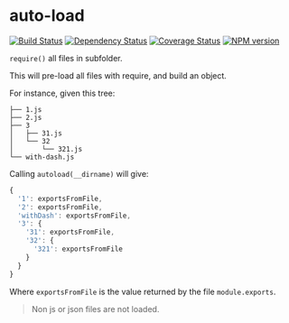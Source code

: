 auto-load
=========
[![Build Status](https://travis-ci.org/Neamar/auto-load.png?branch=master)](https://travis-ci.org/Neamar/autoload)
[![Dependency Status](https://gemnasium.com/Neamar/auto-load.png)](https://gemnasium.com/Neamar/autoload)
[![Coverage Status](https://coveralls.io/repos/Neamar/auto-load/badge.png?branch=master)](https://coveralls.io/r/Neamar/autoload?branch=master)
[![NPM version](https://badge.fury.io/js/auto-load.png)](http://badge.fury.io/js/auto-load)

`require()` all files in subfolder.

This will pre-load all files with require, and build an object.

For instance, given this tree:

```
├── 1.js
├── 2.js
├── 3
│   ├── 31.js
│   └── 32
│       └── 321.js
└── with-dash.js
```

Calling `autoload(__dirname)` will give:

```js
{
  '1': exportsFromFile,
  '2': exportsFromFile,
  'withDash': exportsFromFile,
  '3': {
    '31': exportsFromFile,
    '32': {
      '321': exportsFromFile
    }
  }
}
```

Where `exportsFromFile` is the value returned by the file `module.exports`.

> Non js or json files are not loaded.
